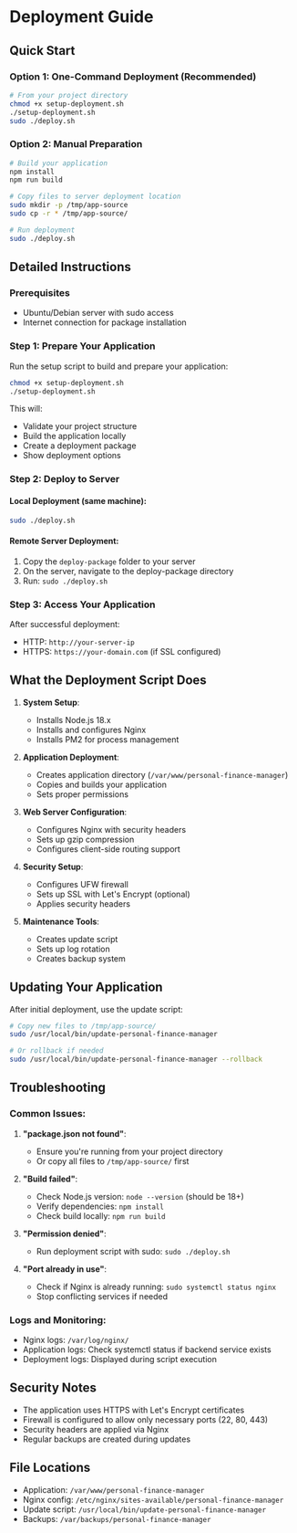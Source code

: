 # Deployment Guide

## Quick Start

### Option 1: One-Command Deployment (Recommended)
```bash
# From your project directory
chmod +x setup-deployment.sh
./setup-deployment.sh
sudo ./deploy.sh
```

### Option 2: Manual Preparation
```bash
# Build your application
npm install
npm run build

# Copy files to server deployment location
sudo mkdir -p /tmp/app-source
sudo cp -r * /tmp/app-source/

# Run deployment
sudo ./deploy.sh
```

## Detailed Instructions

### Prerequisites
- Ubuntu/Debian server with sudo access
- Internet connection for package installation

### Step 1: Prepare Your Application
Run the setup script to build and prepare your application:
```bash
chmod +x setup-deployment.sh
./setup-deployment.sh
```

This will:
- Validate your project structure
- Build the application locally
- Create a deployment package
- Show deployment options

### Step 2: Deploy to Server

#### Local Deployment (same machine):
```bash
sudo ./deploy.sh
```

#### Remote Server Deployment:
1. Copy the `deploy-package` folder to your server
2. On the server, navigate to the deploy-package directory
3. Run: `sudo ./deploy.sh`

### Step 3: Access Your Application
After successful deployment:
- HTTP: `http://your-server-ip`
- HTTPS: `https://your-domain.com` (if SSL configured)

## What the Deployment Script Does

1. **System Setup**:
   - Installs Node.js 18.x
   - Installs and configures Nginx
   - Installs PM2 for process management

2. **Application Deployment**:
   - Creates application directory (`/var/www/personal-finance-manager`)
   - Copies and builds your application
   - Sets proper permissions

3. **Web Server Configuration**:
   - Configures Nginx with security headers
   - Sets up gzip compression
   - Configures client-side routing support

4. **Security Setup**:
   - Configures UFW firewall
   - Sets up SSL with Let's Encrypt (optional)
   - Applies security headers

5. **Maintenance Tools**:
   - Creates update script
   - Sets up log rotation
   - Creates backup system

## Updating Your Application

After initial deployment, use the update script:
```bash
# Copy new files to /tmp/app-source/
sudo /usr/local/bin/update-personal-finance-manager

# Or rollback if needed
sudo /usr/local/bin/update-personal-finance-manager --rollback
```

## Troubleshooting

### Common Issues:

1. **"package.json not found"**:
   - Ensure you're running from your project directory
   - Or copy all files to `/tmp/app-source/` first

2. **"Build failed"**:
   - Check Node.js version: `node --version` (should be 18+)
   - Verify dependencies: `npm install`
   - Check build locally: `npm run build`

3. **"Permission denied"**:
   - Run deployment script with sudo: `sudo ./deploy.sh`

4. **"Port already in use"**:
   - Check if Nginx is already running: `sudo systemctl status nginx`
   - Stop conflicting services if needed

### Logs and Monitoring:
- Nginx logs: `/var/log/nginx/`
- Application logs: Check systemctl status if backend service exists
- Deployment logs: Displayed during script execution

## Security Notes

- The application uses HTTPS with Let's Encrypt certificates
- Firewall is configured to allow only necessary ports (22, 80, 443)
- Security headers are applied via Nginx
- Regular backups are created during updates

## File Locations

- Application: `/var/www/personal-finance-manager`
- Nginx config: `/etc/nginx/sites-available/personal-finance-manager`
- Update script: `/usr/local/bin/update-personal-finance-manager`
- Backups: `/var/backups/personal-finance-manager`